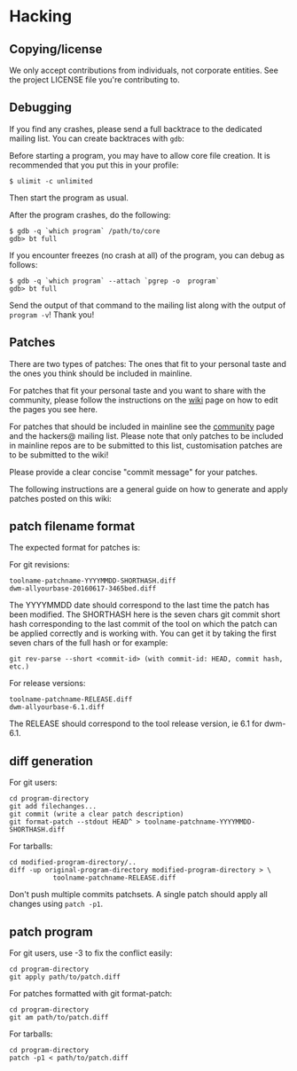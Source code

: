 Hacking
=======

Copying/license
---------------
We only accept contributions from individuals, not corporate entities. See the
project LICENSE file you're contributing to.

Debugging
---------
If you find any crashes, please send a full backtrace to the dedicated mailing
list. You can create backtraces with `gdb`:

Before starting a program, you may have to allow core file creation. It is
recommended that you put this in your profile:

	$ ulimit -c unlimited

Then start the program as usual.

After the program crashes, do the following:

	$ gdb -q `which program` /path/to/core
	gdb> bt full

If you encounter freezes (no crash at all) of the program, you can debug as
follows:

	$ gdb -q `which program` --attach `pgrep -o  program`
	gdb> bt full

Send the output of that command to the mailing list along with the output of
`program -v`! Thank you!

Patches
-------
There are two types of patches: The ones that fit to your personal taste and
the ones you think should be included in mainline.

For patches that fit your personal taste and you want to share with the
community, please follow the instructions on the [wiki](//suckless.org/wiki)
page on how to edit the pages you see here.

For patches that should be included in mainline see the
[community](//suckless.org/community) page and the hackers@ mailing list.
Please note that only patches to be included in mainline repos are to be
submitted to this list, customisation patches are to be submitted to the wiki!

Please provide a clear concise "commit message" for your patches.

The following instructions are a general guide on how to generate and apply
patches posted on this wiki:

patch filename format
---------------------
The expected format for patches is:

For git revisions:

	toolname-patchname-YYYYMMDD-SHORTHASH.diff
	dwm-allyourbase-20160617-3465bed.diff

The YYYYMMDD date should correspond to the last time the patch has been
modified. The SHORTHASH here is the seven chars git commit short hash
corresponding to the last commit of the tool on which the patch can be applied
correctly and is working with. You can get it by taking the first seven chars
of the full hash or for example:

	git rev-parse --short <commit-id> (with commit-id: HEAD, commit hash, etc.)

For release versions:

	toolname-patchname-RELEASE.diff
	dwm-allyourbase-6.1.diff

The RELEASE should correspond to the tool release version, ie 6.1 for dwm-6.1.

diff generation
---------------
For git users:

	cd program-directory
	git add filechanges...
	git commit (write a clear patch description)
	git format-patch --stdout HEAD^ > toolname-patchname-YYYYMMDD-SHORTHASH.diff

For tarballs:

	cd modified-program-directory/..
	diff -up original-program-directory modified-program-directory > \
	           toolname-patchname-RELEASE.diff

Don't push multiple commits patchsets. A single patch should apply all changes
using `patch -p1`.

patch program
-------------
For git users, use -3 to fix the conflict easily:

	cd program-directory
	git apply path/to/patch.diff

For patches formatted with git format-patch:

	cd program-directory
	git am path/to/patch.diff

For tarballs:

	cd program-directory
	patch -p1 < path/to/patch.diff
